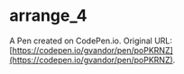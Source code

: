 # arrange_4

A Pen created on CodePen.io. Original URL: [https://codepen.io/gvandor/pen/poPKRNZ](https://codepen.io/gvandor/pen/poPKRNZ).


